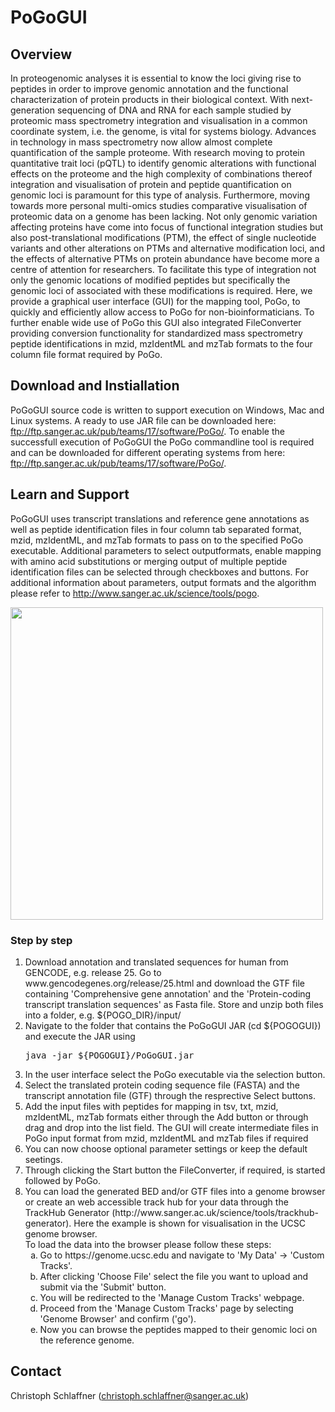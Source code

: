# PoGoGUI

## Overview
In proteogenomic analyses it is essential to know the loci giving rise to peptides in order to improve genomic annotation and the functional characterization of protein products in their biological context. With next-generation sequencing of DNA and RNA for each sample studied by proteomic mass spectrometry integration and visualisation in a common coordinate system, i.e. the genome, is vital for systems biology. Advances in technology in mass spectrometry now allow almost complete quantification of the sample proteome. With research moving to protein quantitative trait loci (pQTL) to identify genomic alterations with functional effects on the proteome and the high complexity of combinations thereof integration and visualisation of protein and peptide quantification on genomic loci is paramount for this type of analysis. Furthermore, moving towards more personal multi-omics studies comparative visualisation of proteomic data on a genome has been lacking. Not only genomic variation affecting proteins have come into focus of functional integration studies but also post-translational modifications (PTM), the effect of single nucleotide variants and other alterations on PTMs and alternative modification loci, and the effects of alternative PTMs on protein abundance have become more a centre of attention for researchers. To facilitate this type of integration not only the genomic locations of modified peptides but specifically the genomic loci of associated with these modifications is required. Here, we provide a graphical user interface (GUI) for the mapping tool, PoGo, to quickly and efficiently allow access to PoGo for non-bioinformaticians. To further enable wide use of PoGo this GUI also integrated FileConverter providing conversion functionality for standardized mass spectrometry peptide identifications in mzid, mzIdentML and mzTab formats to the four column file format required by PoGo.

## Download and Instiallation
PoGoGUI source code is written to support execution on Windows, Mac and Linux systems. A ready to use JAR file can be downloaded here: ftp://ftp.sanger.ac.uk/pub/teams/17/software/PoGo/.
To enable the successfull execution of PoGoGUI the PoGo commandline tool is required and can be downloaded for different operating systems from here: ftp://ftp.sanger.ac.uk/pub/teams/17/software/PoGo/.

## Learn and Support
PoGoGUI uses transcript translations and reference gene annotations as well as peptide identification files in four column tab separated format, mzid, mzIdentML, and mzTab formats to pass on to the specified PoGo executable. Additional parameters to select outputformats, enable mapping with amino acid substitutions or merging output of multiple peptide identification files can be selected through checkboxes and buttons.
For additional information about parameters, output formats and the algorithm please refer to http://www.sanger.ac.uk/science/tools/pogo.

<img src="http://ngs.sanger.ac.uk/production/proteogenomics/suppl/PoGoGUI_description.png" height="500px">

### Step by step
<ol><li>Download annotation and translated sequences for human from GENCODE, e.g. release 25. Go to www.gencodegenes.org/release/25.html and download the GTF file containing 'Comprehensive gene annotation' and the 'Protein-coding transcript translation sequences' as Fasta file. Store and unzip both files into a folder, e.g. ${POGO_DIR}/input/</li>
<li>Navigate to the folder that contains the PoGoGUI JAR (cd ${POGOGUI}) and execute the JAR using
<pre>java -jar ${POGOGUI}/PoGoGUI.jar</pre>
</li>
<li>In the user interface select the PoGo executable via the selection button.</li>
<li>Select the translated protein coding sequence file (FASTA) and the transcript annotation file (GTF) through the resprective Select buttons.</li>
<li>Add the input files with peptides for mapping in tsv, txt, mzid, mzIdentML, mzTab formats either through the Add button or through drag and drop into the list field. The GUI will create intermediate files in PoGo input format from mzid, mzIdentML and mzTab files if required</li>
<li>You can now choose optional parameter settings or keep the default seetings.</li>
<li>Through clicking the Start button the FileConverter, if required, is started followed by PoGo.</li>
<li>You can load the generated BED and/or GTF files into a genome browser or create an web accessible track hub for your data through the TrackHub Generator (http://www.sanger.ac.uk/science/tools/trackhub-generator). Here the example is shown for visualisation in the UCSC genome browser.<br><newline>To load the data into the browser please follow these steps:</newline>
<ol type='a'><li>Go to https://genome.ucsc.edu and navigate to 'My Data' -&gt; 'Custom Tracks'.</li><li>After clicking 'Choose File' select the file you want to upload and submit via the 'Submit' button.</li><li>You will be redirected to the 'Manage Custom Tracks' webpage.</li><li>Proceed from the 'Manage Custom Tracks' page by selecting 'Genome Browser' and confirm ('go').</li><li>Now you can browse the peptides mapped to their genomic loci on the reference genome.</li></ol></li></ol>

## Contact
Christoph Schlaffner (christoph.schlaffner@sanger.ac.uk)
